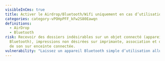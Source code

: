```yaml
---
visibleInCms: true
title: Activer le Airdrop/Bluetooth/Wifi uniquement en cas d’utilisation.
categories: category-vPOHpPFF_kFw2S80Eawqn
definitions:
  - AirDrop
  - Bluetooth
risk: Recevoir des dossiers indésirables sur un objet connecté (appareil
  Bluetooth), impressions non désirées sur imprimante, association et diffusion
  de son sur enceinte connectée.
vulnerability: "Laissez un appareil Bluetooth simple d’utilisation allumé. "
---
```

